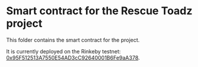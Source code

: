 # Smart contract for the Rescue Toadz project

This folder contains the smart contract for the project.

It is currently deployed on the Rinkeby testnet: [0x95F512513A7550E54AD3cC92640001B6Fe9aA378](https://rinkeby.etherscan.io/address/0x95F512513A7550E54AD3cC92640001B6Fe9aA378).
